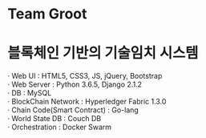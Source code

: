 # Team Groot
# 블록체인 기반의 기술임치 시스템
· Web UI : HTML5, CSS3, JS, jQuery, Bootstrap<br>
· Web Server : Python 3.6.5, Django 2.1.2<br>
· DB : MySQL<br>
· BlockChain Network : Hyperledger Fabric 1.3.0<br>
· Chain Code(Smart Contract) : Go-lang<br>
· World State DB : Couch DB<br>
· Orchestration : Docker Swarm
